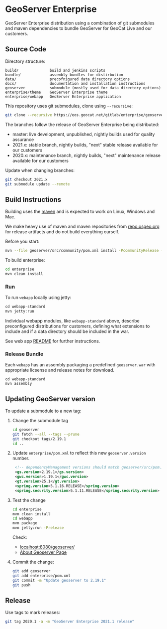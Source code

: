 # GeoServer Enterprise

GeoServer Enterprise distribution using a combination of git submodules and maven dependencies to bundle GeoServer for GeoCat Live and our customers.

## Source Code

Directory structure:

```
build/              build and jenkins scripts
bundle/             assembly bundles for distirbution
data/               precofnigured data directory options
docs/               documentation and installation instructions
geoserver           submodule (mostly used for data directory options)
enterprise/theme    GeoServer Enterprise theme
enterprise/webapp   GeoServer Enterprise application
```

This repository uses git submodules, clone using ``--recursive``:

```bash
git clone --recursive https://eos.geocat.net/gitlab/enterprise/geoserver-enterprise.git
```

The branches follow the release of GeoServer Enterprise being distributed:

* master: live development, unpublished, nightly builds used for quality assurance
* 2021.x: stable branch, nightly builds, "next" stable release available for our customers
* 2020.x: maintenance branch, nightly builds, "next" maintenance release available for our customers

Update when changing branches:

```bash
git checkout 2021.x
git submodule update --remote
```

## Build Instructions

Building uses the [maven](https://maven.apache.org) and is expected to work on Linux, Windows and Mac.

We make heavy use of maven and maven repositories from [repo.osgeo.org](https://repo.osgeo.org/) for release artifacts and do not build everything ourself. 

Before you start:

```bash
mvn --file geoserver/src/community/pom.xml install -PcommunityRelease -DskipTests
```

To build enterprise:

```bash
cd enterprise
mvn clean install 
```
### Run

To run `webapp` locally using jetty:
```java
cd webapp-standard
mvn jetty:run
```

Individual webapp modules, like `webapp-standard` above, describe preconfigured distributions for customers, defining what extensions to include and if a data directory should be included in the war.

See web app [README](enterprise/webapp/README.md) for further instructions.

### Release Bundle

Each `webapp` has an assembly packaging a predefined `geoserver.war` with appropriate licsense and release notes for download.

```
cd webapp-standard
mvn assembly
```

## Updating GeoServer version

To update a submodule to a new tag:

1. Change the submodule tag

   ```bash
   cd geoserver
   git fetch --all --tags --prune
   git checkout tags/2.19.1
   cd ..
   ```

2. Update `enterprise/pom.xml` to reflect this new `geoserver.version` number.
   
   ```xml
    <!-- dependencyManagement versions should match geoserver/src/pom.xml -->
    <gs.version>2.19.1</gs.version>
    <gwc.version>1.19.1</gwc.version>
    <gt.version>25.1</gt.version>
    <spring.version>5.1.16.RELEASE</spring.version>
    <spring.security.version>5.1.11.RELEASE</spring.security.version>
   ```

3. Test the change
   
   ```bash
   cd enterprise
   mvn clean install
   cd webapp
   mvn package
   mvn jetty:run -Prelease
   ```
   
   Check:
   
   * [localhost:8080/geoserver/](http://localhost:8080/geoserver/)
   * [About Geoserver Page]( http://localhost:8080/geoserver/web/wicket/bookmarkable/org.geoserver.web.AboutGeoServerPage)
   
   
4. Commit the change:

   ```bash
   git add geoserver
   git add enterprise/pom.xml
   git commit -m "Update geoserver to 2.19.1"
   git push
   ```

## Release

Use tags to mark releases:

```bash
git tag 2020.1 -a -m "GeoServer Enterprise 2021.1 release"
```

